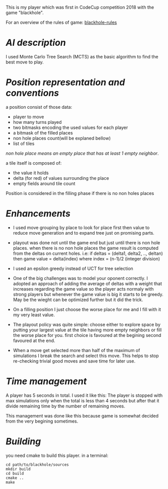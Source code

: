 This is my player which was first in CodeCup competition 2018 with the
game "blackhole".

For an overview of the rules of game:
[blackhole-rules](https://www.codecup.nl/rules_blackhole.php)

# *AI description*

I used Monte Carlo Tree Search (MCTS) as the basic algorithm to find the best
move to play.

# *Position representation and conventions*

a position consist of those data:
- player to move
- how many turns played
- two bitmasks encoding the used values for each player
- a bitmask of the filled places
- non hole places count(will be explaned bellow)
- list of tiles

*non hole place means an empty place that has at least 1 empty neighbor*.

a tile itself is composed of:
- the value it holds
- delta (for red) of values surrounding the place
- empty fields around tile count

Position is considered in the filling phase if there is no non holes places

# *Enhancements*

- I used move grouping by place to look for place first then value to reduce move generation and to expand tree just on promising parts.

- playout was done not until the game end but just until there is non hole places.
when there is no non hole places the game result is computed from the deltas on
current holes. i.e:
if deltas = (delta1, delta2, .., deltan) then
game value = delta(index) where index = (n-1)/2 (integer division)

- I used an epsilon greedy instead of UCT for tree selection

- One of the big challenges was to model your oponent correctly. I adopted an approach
of adding the average of deltas with a weight that increases regarding the game value
so the player acts normaly with strong players but whenever the game value is big it
starts to be greedy. May be the wieght can be optimized further but it did the trick.

- On a filling position I just choose the worse place for me and I fill with it my very least value.

- The playout policy was quite simple: choose either to explore space by putting your
  largest value at the tile having more empty neighbors or fill the worse place for
  you. first choice is favoured at the begining second favoured at the end.

- When a move get selected more than half of the maximum of simulations I break the search and select this move. This helps to stop re-checking trivial good moves and save time for later use. 

# *Time management*

A player has 5 seconds in total. I used it like this:
The player is stopped with max simulations only when the total is less than 4 seconds but after that it divide remaining time by the number of remaining moves.

This management was done like this because game is somewhat decided from the very begining sometimes.


# *Building*

you need cmake to build this player. in a terminal:

```
cd path/to/blackhole/sources
mkdir build
cd build
cmake ..
make
```
